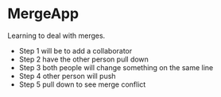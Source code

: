 # MergeApp
Learning to deal with merges.


- Step 1 will be to add a collaborator 
- Step 2 have the other person pull down 
- Step 3 both people will change something on the same line
- Step 4 other person will push
- Step 5 pull down to see merge conflict
